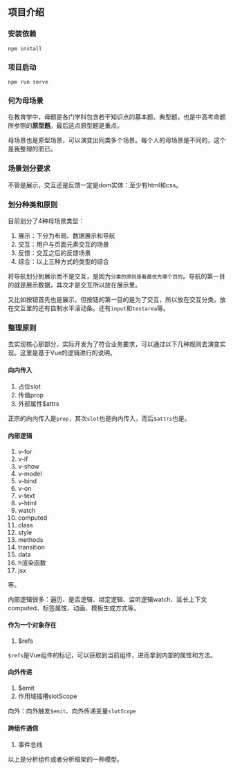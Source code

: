 ## 项目介绍

### 安装依赖

```
npm install
```

### 项目启动

```
npm run serve
```
 
 ### 何为母场景

在教育学中，母题是各门学科包含若干知识点的基本题、典型题，也是中高考命题所参照的**原型题**。最后这点原型题是重点。

母场景也是原型场景，可以演变出同类多个场景。每个人的母场景是不同的，这个是我整理的而已。

 ### 场景划分要求

 不管是展示，交互还是反馈一定是dom实体：至少有html和css。

 ### 划分种类和原则

目前划分了4种母场景类型：

  1. 展示：下分为布局、数据展示和导航
  2. 交互：用户与页面元素交互的场景
  3. 反馈：交互之后的反馈场景
  4. 综合：以上三种方式的类型的综合

将导航划分到展示而不是交互，是因为`分类的原则是看最优先哪个目的`。导航的第一目的就是展示数据，其次才是交互所以放在展示里。

又比如按钮首先也是展示，但按钮的第一目的是为了交互，所以放在交互分类。放在交互里的还有自制水平滚动条。还有`input`和`textarea`等。

### 整理原则

去实现核心那部分，实际开发为了符合业务要求，可以通过以下几种规则去演变实现。这里是基于Vue的逻辑进行的说明。

#### 向内传入

1. 占位slot
2. 传值prop
3. 外部属性$attrs

正宗的向内传入是`prop`，其次`slot`也是向内传入，而后`$attrs`也是。

#### 内部逻辑

1. v-for
2. v-if
3. v-show
4. v-model
5. v-bind
6. v-on
7. v-text
8. v-html
9. watch
10. computed
11. class
12. style
13. methods
14. transition
15. data
16. h渲染函数
17. jsx

等。

内部逻辑很多：遍历、是否逻辑、绑定逻辑、监听逻辑watch、延长上下文computed、标签属性、动画、模板生成方式等。

#### 作为一个对象存在

1. $refs

`$refs`是Vue组件的标记，可以获取到当前组件，进而拿到内部的属性和方法。

#### 向外传递

1. $emit
2. 作用域插槽slotScope

向外：向外触发`$emit`、向外传递变量`slotScope`

#### 跨组件通信

1. 事件总线

以上是分析组件或者分析框架的一种模型。